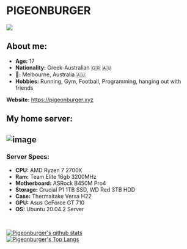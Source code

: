 # PIGEONBURGER

![](https://komarev.com/ghpvc/?username=pigeonburger&color=blueviolet)

<h2>About me:</h2>

- **Age:** 17
- **Nationality:** Greek-Australian 🇬🇷 🇦🇺
- **📍:** Melbourne, Australia 🇦🇺
- **Hobbies:** Running, Gym, Football, Programming, hanging out with friends

**Website:** https://pigeonburger.xyz

<h2>My home server:<h2>

![image](https://user-images.githubusercontent.com/70826123/117432974-4becb700-af6e-11eb-916a-c66688f63aad.png)

<h3>Server Specs:</h3>

- **CPU:** AMD Ryzen 7 2700X
- **Ram:** Team Elite 16gb 3200MHz
- **Motherboard:** ASRock B450M Pro4
- **Storage:** Crucial P1 1TB SSD, WD Red 3TB HDD
- **Case:** Thermaltake Versa H22
- **GPU:** Asus GeForce GT 710
- **OS:** Ubuntu 20.04.2 Server


<br>


[![Pigeonburger's github stats](https://github-readme-stats.vercel.app/api?username=pigeonburger&show_icons=true&theme=dark)](https://github.com/anuraghazra/github-readme-stats)
<br>
[![Pigeonburger's Top Langs](https://github-readme-stats.vercel.app/api/top-langs/?username=pigeonburger&layout=compact&theme=dark)](https://github.com/anuraghazra/github-readme-stats)
